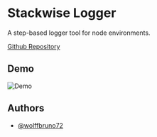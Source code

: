 # Stackwise Logger

A  step-based logger tool for node environments.

[Github Repository](https://github.com/wolffbruno/stackwise-logger)

## Demo
![Demo](https://i.imgur.com/1L08G38.gif)

## Authors

- [@wolffbruno72](https://twitter.com/brunowolffv)

